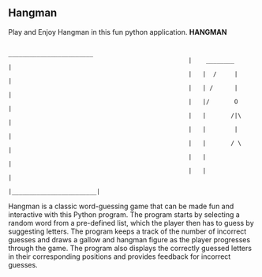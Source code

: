 ## Hangman

Play and Enjoy Hangman in this fun python application.
                                                            **HANGMAN**
 ```                                                           
                                                     ________________________
                                                    |    ________            |
                                                    |   |  /     |           |
                                                    |   | /      |           |
                                                    |   |/       O           |
                                                    |   |       /|\          |
                                                    |   |        |           |
                                                    |   |       / \          |
                                                    |   |                    |
                                                    |   |                    |
                                                    |________________________|
  ```                                                  
                                                    
Hangman is a classic word-guessing game that can be made fun and interactive with this Python program. The program starts by selecting a random word from a pre-defined list, which the player then has to guess by suggesting letters. The program keeps a track of the number of incorrect guesses and draws a gallow and hangman figure as the player progresses through the game. The program also displays the correctly guessed letters in their corresponding positions and provides feedback for incorrect guesses.                                                    
